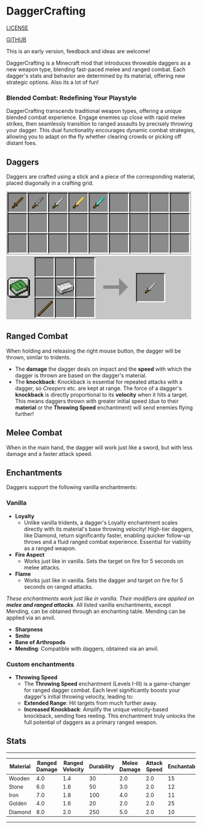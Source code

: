 # DaggerCrafting

[LICENSE](LICENSE.md)

[GITHUB](https://github.com/JakobPCoder/Minecraft-DaggerCrafting)

This is an early version, feedback and ideas are welcome!

DaggerCrafting is a Minecraft mod that introduces throwable daggers as a new weapon type, blending fast-paced melee and ranged combat. Each dagger's stats and behavior are determined by its material, offering new strategic options. Also its a lot of fun!

### Blended Combat: Redefining Your Playstyle

DaggerCrafting transcends traditional weapon types, offering a unique blended combat experience. Engage enemies up close with rapid melee strikes, then seamlessly transition to ranged assaults by precisely throwing your dagger. This dual functionality encourages dynamic combat strategies, allowing you to adapt on the fly whether clearing crowds or picking off distant foes.

## Daggers

Daggers are crafted using a stick and a piece of the corresponding material, placed diagonally in a crafting grid.

![Items](images/items.png)![Items](images/iron.png)

## Ranged Combat

When holding and releasing the right mouse button, the dagger will be thrown, similar to tridents.

*   The **damage** the dagger deals on impact and the **speed** with which the dagger is thrown are based on the dagger's material.
*   The **knockback**: Knockback is essential for repeated attacks with a dagger, so _Creepers_ etc. are kept at range. The force of a dagger's **knockback** is directly proportional to its **velocity** when it hits a target. This means daggers thrown with greater initial speed (due to their **material** or the **Throwing Speed** enchantment) will send enemies flying further!

## Melee Combat

When in the main hand, the dagger will work just like a sword, but with less damage and a faster attack speed.

## Enchantments

Daggers support the following vanilla enchantments:

### Vanilla

*   **Loyalty**
    *   Unlike vanilla tridents, a dagger's Loyalty enchantment scales directly with its material's base throwing velocity! High-tier daggers, like Diamond, return significantly faster, enabling quicker follow-up throws and a fluid ranged combat experience. Essential for viability as a ranged weapon.
*   **Fire Aspect**
    *   Works just like in vanilla. Sets the target on fire for 5 seconds on melee attacks.
*   **Flame**
    *   Works just like in vanilla. Sets the dagger and target on fire for 5 seconds on ranged attacks.

_These enchantments work just like in vanilla. Their modifiers are applied on **melee and ranged attacks**._ All listed vanilla enchantments, except Mending, can be obtained through an enchanting table. Mending can be applied via an anvil.

*   **Sharpness**
*   **Smite**
*   **Bane of Arthropods**
*   **Mending**: Compatible with daggers, obtained via an anvil.

### Custom enchantments

*   **Throwing Speed**
    *   The **Throwing Speed** enchantment (Levels I-III) is a game-changer for ranged dagger combat. Each level significantly boosts your dagger's initial throwing velocity, leading to:
    *   **Extended Range**: Hit targets from much further away.
    *   **Increased Knockback**: Amplify the unique velocity-based knockback, sending foes reeling. This enchantment truly unlocks the full potential of daggers as a primary ranged weapon.

## Stats

***

| **Material** | **Ranged Damage** | **Ranged Velocity** | **Durability** | **Melee Damage** | **Attack Speed** | **Enchantability** |
| -------- |------------- |--------------- |---------- |------------- |------------ |-------------- |
| Wooden |4.0 |1.4 |30 |2.0 |2.0 |15 |
| Stone |6.0 |1.6 |50 |3.0 |2.0 |12 |
| Iron |7.0 |1.8 |100 |4.0 |2.0 |11 |
| Golden |4.0 |1.6 |20 |2.0 |2.0 |25 |
| Diamond |8.0 |2.0 |250 |5.0 |2.0 |10 |

***
